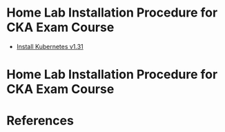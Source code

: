 # Home Lab Installation Procedure for CKA Exam Course

- [Install Kubernetes v1.31](./v1.31/README.md)

# Home Lab Installation Procedure for CKA Exam Course


# References
